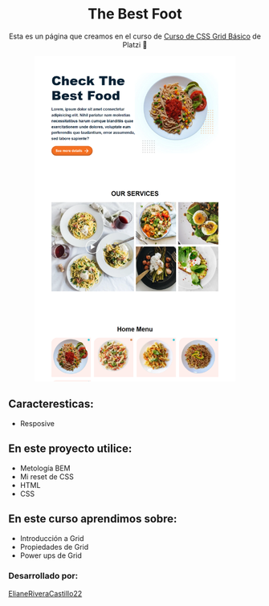 <h1 align="center">
    The Best Foot
</h1>
<p align="center">
Esta es un página que creamos en el curso de <a href="https://platzi.com/cursos/css-grid/">Curso de CSS Grid Básico</a> de Platzi 💚
</p>
<div align="center">
    <img  width="400" src="assets/images/hero.png">
</div>
<h2>Caracteresticas:</h2>
<ul>
    <li>Resposive</li>
</ul>

<h2>En este proyecto utilice:</h2>
<ul>
    <li>Metología BEM</li>
    <li>Mi reset de CSS</li>
    <li>HTML</li>
    <li>CSS</li>
</ul>

<h2>En este curso aprendimos sobre:</h2>
<ul>
    <li>Introducción a Grid</li>
    <li>Propiedades de Grid</li>
    <li>Power ups de Grid</li>
</ul>
<div>
    <h3>Desarrollado por:</h3>
    <p><a href="https://github.com/ElianeRiveraCastillo22">ElianeRiveraCastillo22</a></p>
</div>